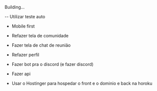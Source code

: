 Building...

-- Utilizar teste auto

- Mobile first

- Refazer tela de comunidade

- Fazer tela de chat de reunião

- Refazer perfil

- Fazer bot pra o discord (e fazer discord)

- Fazer api

- Usar o Hostinger para hospedar o front e o dominio e back na horoku 

<!-- 
Yarn

npm i -g yarn

npm i = yarn
npm i 'biblioteca' = yarn add 'biblioteca'
npm run dev = yarn dev 

-->